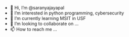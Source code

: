 - 👋 Hi, I’m @saranyajayapal
- 👀 I’m interested in python programming, cybersecurity
- 🌱 I’m currently learning MSIT in USF
- 💞️ I’m looking to collaborate on ...
- 📫 How to reach me ...

<!---
saranyajayapal/saranyajayapal is a ✨ special ✨ repository because its `README.md` (this file) appears on your GitHub profile.
You can click the Preview link to take a look at your changes.
--->
